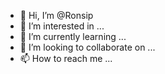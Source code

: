 - 👋 Hi, I’m @Ronsip
- 👀 I’m interested in ...
- 🌱 I’m currently learning ...
- 💞️ I’m looking to collaborate on ...
- 📫 How to reach me ...

<!---
Ronsip/Ronsip is a ✨ special ✨ repository because its `README.md` (this file) appears on your GitHub profile.
You can click the Preview link to take a look at your changes.
--->
